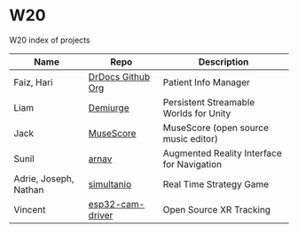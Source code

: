 # W20
W20 index of projects

| Name | Repo | Description|
|------|------|------------|
| Faiz, Hari | [DrDocs Github Org](https://github.com/DrDocx) | Patient Info Manager |
| Liam | [Demiurge](https://github.com/CCS-1L-F19/Demiurge) | Persistent Streamable Worlds for Unity  |
| Jack | [MuseScore](https://github.com/CCS-1L-F19/MuseScore) | MuseScore (open source music editor)|
| Sunil | [arnav](https://github.com/CCS-1L-F19/arnav) | Augmented Reality Interface for Navigation|
| Adrie, Joseph, Nathan  | [simultanio](https://github.com/CCS-1L-F19/simultanio) | Real Time Strategy Game |
| Vincent | [esp32-cam-driver](https://github.com/argus-xr/esp32-cam-driver) | Open Source XR Tracking|
